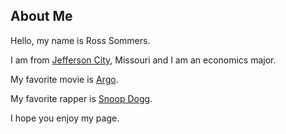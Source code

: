 ## About Me

Hello, my name is Ross Sommers. 

I am from [Jefferson City][jeff city], Missouri and I am an economics major. 

My favorite movie is [Argo][argo page]. 

My favorite rapper is [Snoop Dogg](https://snoopdogg.com/). 

I hope you enjoy my page. 

[jeff city]: https://github.com/ros4ry/ros4ry/blob/main/Jefferson%20City.md
[argo page]: https://github.com/ros4ry/ros4ry/blob/main/Argo.md
